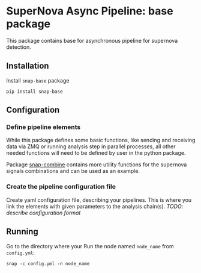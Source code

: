 # SuperNova Async Pipeline: base package

This package contains base for asynchronous pipeline for supernova detection.

## Installation

Install `snap-base` package
```shell
pip install snap-base
```

## Configuration

### Define pipeline elements
While this package defines some basic functions, like sending and receiving data via ZMQ or running analysis step in parallel processes,
all other needed functions will need to be defined by user in the python package.

Package [snap-combine](https://github.com/Sheshuk/snap-combine) contains more utility functions for the supernova signals combinations and can be used as an example.

### Create the pipeline configuration file
Create yaml configuration file, describing your pipelines.
This is where you link the elements with given parameters to the analysis chain(s).
*TODO: describe configuration format*

## Running

Go to the directory where your 
Run the node named `node_name` from `config.yml`:
```shell
snap -c config.yml -n node_name
```
